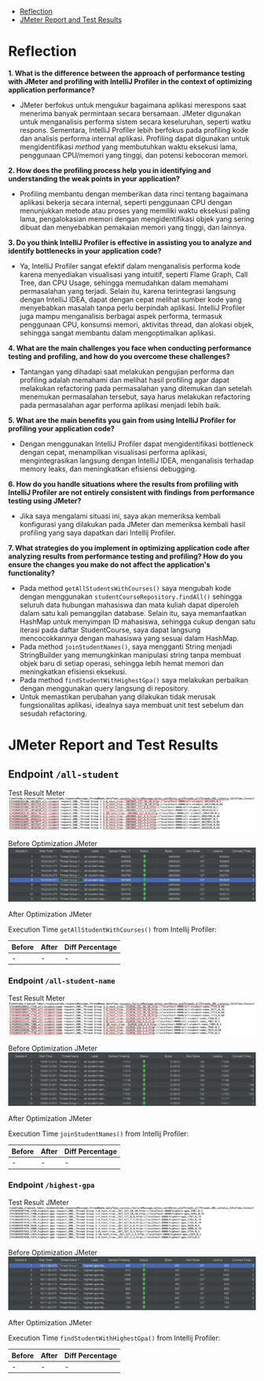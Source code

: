 - [Reflection](#Reflection)
- [JMeter Report and Test Results](#jmeter-report-and-test-results)

# Reflection

**1. What is the difference between the approach of performance testing with JMeter and profiling with IntelliJ Profiler in the context of optimizing application performance?**
- JMeter berfokus untuk mengukur bagaimana aplikasi merespons saat menerima banyak permintaan secara bersamaan. JMeter digunakan untuk menganalisis performa sistem secara keseluruhan, seperti watku respons.
Sementara, IntelliJ Profiler lebih berfokus pada profiling kode dan analisis performa internal aplikasi. Profiling dapat digunakan untuk mengidentifikasi _method_ yang membutuhkan waktu eksekusi lama,
penggunaan CPU/memori yang tinggi, dan potensi kebocoran memori.

**2. How does the profiling process help you in identifying and understanding the weak points in your application?**
- Profiling membantu dengan memberikan data rinci tentang bagaimana aplikasi bekerja secara internal, seperti penggunaan CPU dengan menunjukkan
metode atau proses yang memiliki waktu eksekusi paling lama, pengalokasian memori dengan mengidentifikasi objek yang sering dibuat dan menyebabkan
pemakaian memori yang tinggi, dan lainnya.

**3. Do you think IntelliJ Profiler is effective in assisting you to analyze and identify bottlenecks in your application code?**
- Ya, IntelliJ Profiler sangat efektif dalam menganalisis performa kode karena menyediakan visualisasi yang intuitif, seperti Flame Graph, Call Tree, dan CPU Usage, sehingga memudahkan dalam memahami permasalahan yang terjadi.
Selain itu, karena terintegrasi langsung dengan IntelliJ IDEA, dapat dengan cepat melihat sumber kode yang menyebabkan masalah tanpa perlu berpindah aplikasi.
IntelliJ Profiler juga mampu menganalisis berbagai aspek performa, termasuk penggunaan CPU, konsumsi memori, aktivitas thread, dan alokasi objek, sehingga sangat membantu dalam mengoptimalkan aplikasi.

**4. What are the main challenges you face when conducting performance testing and profiling, and how do you overcome these challenges?**
- Tantangan yang dihadapi saat melakukan pengujian performa dan profiling adalah memahami dan melihat hasil profiling agar dapat melakukan refactoring pada permasalahan yang ditemukan dan setelah menemukan permasalahan
tersebut, saya harus melakukan refactoring pada permasalahan agar performa aplikasi menjadi lebih baik.

**5. What are the main benefits you gain from using IntelliJ Profiler for profiling your application code?**
- Dengan menggunakan IntelliJ Profiler dapat mengidentifikasi bottleneck dengan cepat, menampilkan visualisasi performa aplikasi, mengintegrasikan langsung dengan IntelliJ IDEA, menganalisis terhadap memory leaks, dan 
meningkatkan efisiensi debugging.

**6. How do you handle situations where the results from profiling with IntelliJ Profiler are not entirely consistent with findings from performance testing using JMeter?**
-  Jika saya mengalami situasi ini, saya akan memeriksa kembali konfigurasi yang dilakukan pada JMeter dan memeriksa kembali hasil profiling yang saya dapatkan dari Intellij Profiler.

**7. What strategies do you implement in optimizing application code after analyzing results from performance testing and profiling? How do you ensure the changes you make do not affect the application's functionality?**
- Pada method `getAllStudentsWithCourses()` saya mengubah kode dengan menggunakan `studentCourseRepository.findAll()` sehingga seluruh data hubungan mahasiswa dan mata kuliah
dapat diperoleh dalam satu kali pemanggilan database. Selain itu, saya memanfaatkan HashMap untuk menyimpan ID mahasiswa, sehingga cukup dengan satu iterasi pada daftar StudentCourse, saya dapat langsung
mencocokkannya dengan mahasiswa yang sesuai dalam HashMap.
- Pada method `joinStudentNames()`, saya mengganti String menjadi StringBuilder yang memungkinkan manipulasi string tanpa membuat objek baru di setiap operasi,
sehingga lebih hemat memori dan meningkatkan efisiensi eksekusi.
- Pada method `findStudentWithHighestGpa()` saya melakukan perbaikan dengan menggunakan query langsung di repository.
- Untuk memastikan perubahan yang dilakukan tidak merusak fungsionalitas aplikasi, idealnya saya membuat unit test sebelum dan sesudah refactoring.

# JMeter Report and Test Results
## Endpoint `/all-student`

Test Result Meter
<img src="src/image/test-result-all-student.png" alt="test result all-student">

Before Optimization JMeter
<img src="src/image/jmeter-all-student.png" alt="jmeter all-student">

After Optimization JMeter

Execution Time `getAllStudentWithCourses()` from Intellij Profiler:

| Before | After | Diff Percentage |
|-----|-------|-----------------|
| -   | -     | -               |

### **Endpoint** `/all-student-name`
Test Result Meter
<img src="src/image/test-result-all-student-name.png" alt="test result all-student-name">

Before Optimization JMeter
<img src="src/image/jmeter-all-student-name.png" alt="jmeter all-student-name">

After Optimization JMeter

Execution Time `joinStudentNames()` from Intellij Profiler:

| Before | After | Diff Percentage |
|-----|-------|-----------------|
| -   | -     | -               |

### **Endpoint** `/highest-gpa`
Test Result JMeter
<img src="src/image/test-result-highest-gpa.png" alt="test result highest-gpa">

Before Optimization JMeter
<img src="src/image/jmeter-highest-gpa.png" alt="jmeter highest-gpa"/>

After Optimization JMeter

Execution Time `findStudentWithHighestGpa()` from Intellij Profiler:

| Before | After | Diff Percentage |
|-----|-------|-----------------|
| -   | -     | -               |












